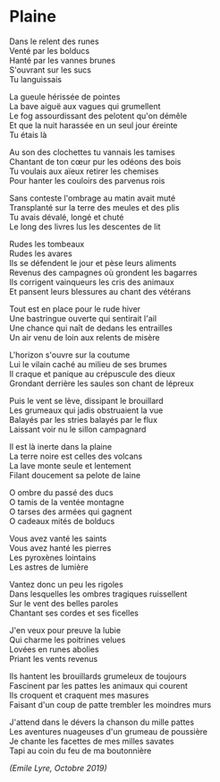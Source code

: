 # Plaine


Dans le relent des runes<br />
Venté par les bolducs<br />
Hanté par les vannes brunes<br />
S'ouvrant sur les sucs<br />
Tu languissais

La gueule hérissée de pointes<br />
La bave aiguë aux vagues qui grumellent<br />
Le fog assourdissant des pelotent qu'on démêle<br />
Et que la nuit harassée en un seul jour éreinte<br />
Tu étais là

Au son des clochettes tu vannais les tamises<br />
Chantant de ton cœur pur les odéons des bois<br />
Tu voulais aux aïeux retirer les chemises<br />
Pour hanter les couloirs des parvenus rois

Sans conteste l'ombrage au matin avait muté<br />
Transplanté sur la terre des meules et des plis<br />
Tu avais dévalé, longé et chuté<br />
Le long des livres lus les descentes de lit

Rudes les tombeaux<br />
Rudes les avares<br />
Ils se défendent le jour et pèse leurs aliments<br />
Revenus des campagnes où grondent les bagarres<br />
Ils corrigent vainqueurs les cris des animaux<br />
Et pansent leurs blessures au chant des vétérans<br />

Tout est en place pour le rude hiver<br />
Une bastringue ouverte qui sentirait l'ail<br />
Une chance qui naît de dedans les entrailles<br />
Un air venu de loin aux relents de misère

L'horizon s'ouvre sur la coutume<br />
Lui le vilain caché au milieu de ses brumes<br />
Il craque et panique au crépuscule des dieux<br />
Grondant derrière les saules son chant de lépreux

Puis le vent se lève, dissipant le brouillard<br />
Les grumeaux qui jadis obstruaient la vue<br />
Balayés par les stries balayés par le flux<br />
Laissant voir nu le sillon campagnard

Il est là inerte dans la plaine<br />
La terre noire est celles des volcans<br />
La lave monte seule et lentement<br />
Filant doucement sa pelote de laine

O ombre du passé des ducs<br />
O tamis de la ventée montagne<br />
O tarses des armées qui gagnent<br />
O cadeaux mités de bolducs

Vous avez vanté les saints<br />
Vous avez hanté les pierres<br />
Les pyroxènes lointains<br />
Les astres de lumière

Vantez donc un peu les rigoles<br />
Dans lesquelles les ombres tragiques ruissellent<br />
Sur le vent des belles paroles<br />
Chantant ses cordes et ses ficelles

J'en veux pour preuve la lubie<br />
Qui charme les poitrines velues<br />
Lovées en runes abolies<br />
Priant les vents revenus

Ils hantent les brouillards grumeleux de toujours<br />
Fascinent par les pattes les animaux qui courent<br />
Ils croquent et craquent mes masures<br />
Faisant d'un coup de patte trembler les moindres murs

J'attend dans le dévers la chanson du mille pattes<br />
Les aventures nuageuses d'un grumeau de poussière<br />
Je chante les facettes de mes milles savates<br />
Tapi au coin du feu de ma boutonnière

*(Emile Lyre, Octobre 2019)*
